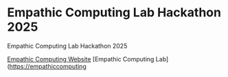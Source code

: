 # Empathic Computing Lab Hackathon 2025
 Empathic Computing Lab Hackathon 2025

[Empathic Computing Website](https://empathiccomputing.org/)
[Empathic Computing Lab]([https://empathiccomputing](https://www.auckland.ac.nz/en/abi/our-research/research-groups-themes/empathic-computing-laboratory.html)
